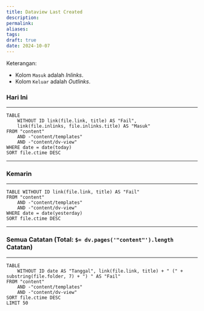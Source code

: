 ```yaml
---
title: Dataview Last Created
description: 
permalink: 
aliases: 
tags: 
draft: true
date: 2024-10-07
---
```

Keterangan:
- Kolom `Masuk` adalah *Inlinks*.
- Kolom `Keluar` adalah *Outlinks*.

### Hari Ini
---
```dataview
TABLE
	WITHOUT ID link(file.link, title) AS "Fail",
	link(file.inlinks, file.inlinks.title) AS "Masuk"
FROM "content"
	AND -"content/templates"
	AND -"content/dv-view"
WHERE date = date(today)
SORT file.ctime DESC
```


---

### Kemarin
---
```dataview
TABLE WITHOUT ID link(file.link, title) AS "Fail"
FROM "content"
	AND -"content/templates"
	AND -"content/dv-view"
WHERE date = date(yesterday)
SORT file.ctime DESC
```


---

### Semua Catatan (Total: `$= dv.pages('"content"').length` Catatan)
---
```dataview
TABLE
	WITHOUT ID date AS "Tanggal", link(file.link, title) + " (" + substring(file.folder, 7) + ") " AS "Fail"
FROM "content"
	AND -"content/templates"
	AND -"content/dv-view"
SORT file.ctime DESC
LIMIT 50
```